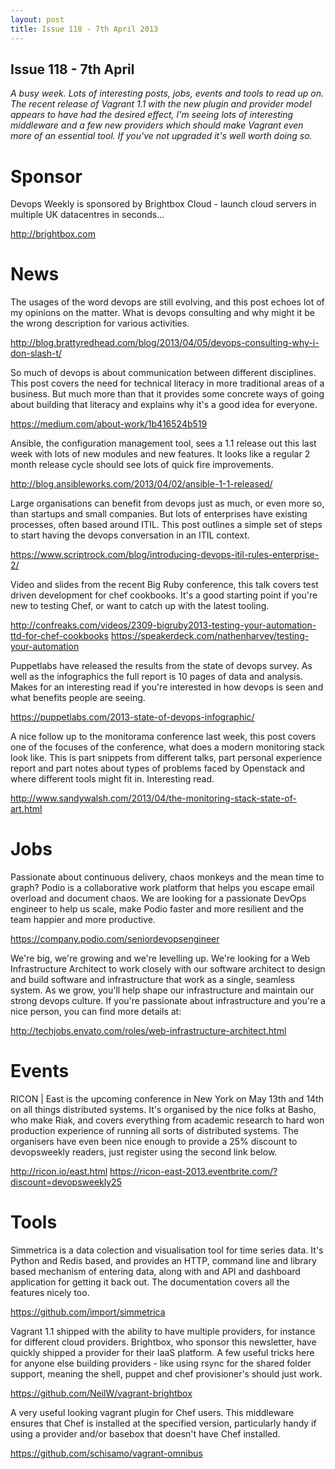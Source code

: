 ```yaml
---
layout: post
title: Issue 118 - 7th April 2013
---
```


## Issue 118 - 7th April

_A busy week. Lots of interesting posts, jobs, events and tools to read up on. The recent release of Vagrant 1.1 with the new plugin and provider model appears to have had the desired effect, I'm seeing lots of interesting middleware and a few new providers which should make Vagrant even more of an essential tool. If you've not upgraded it's well worth doing so._


Sponsor
======

Devops Weekly is sponsored by Brightbox Cloud - launch cloud servers in multiple UK datacentres in seconds...

http://brightbox.com


News
====

The usages of the word devops are still evolving, and this post echoes lot of my opinions on the matter. What is devops consulting and why might it be the wrong description for various activities.

http://blog.brattyredhead.com/blog/2013/04/05/devops-consulting-why-i-don-slash-t/


So much of devops is about communication between different disciplines. This post covers the need for technical literacy in more traditional areas of a business. But much more than that it provides some concrete ways of going about building that literacy and explains why it's a good idea for everyone.

https://medium.com/about-work/1b416524b519


Ansible, the configuration management tool, sees a 1.1 release out this last week with lots of new modules and new features. It looks like a regular 2 month release cycle should see lots of quick fire improvements.

http://blog.ansibleworks.com/2013/04/02/ansible-1-1-released/


Large organisations can benefit from devops just as much, or even more so, than startups and small companies. But lots of enterprises have existing processes, often based around ITIL. This post outlines a simple set of steps to start having the devops conversation in an ITIL context.

https://www.scriptrock.com/blog/introducing-devops-itil-rules-enterprise-2/


Video and slides from the recent Big Ruby conference, this talk covers test driven development for chef cookbooks. It's a good starting point if you're new to testing Chef, or want to catch up with the latest tooling.

http://confreaks.com/videos/2309-bigruby2013-testing-your-automation-ttd-for-chef-cookbooks
https://speakerdeck.com/nathenharvey/testing-your-automation


Puppetlabs have released the results from the state of devops survey. As well as the infographics the full report is 10 pages of data and analysis. Makes for an interesting read if you're interested in how devops is seen and what benefits people are seeing.

https://puppetlabs.com/2013-state-of-devops-infographic/


A nice follow up to the monitorama conference last week, this post covers one of the focuses of the conference, what does a modern monitoring stack look like. This is part snippets from different talks, part personal experience report and part notes about types of problems faced by Openstack and where different tools might fit in. Interesting read.

http://www.sandywalsh.com/2013/04/the-monitoring-stack-state-of-art.html


Jobs
====

Passionate about continuous delivery, chaos monkeys and the mean time to graph? Podio is a collaborative work platform that helps you escape email overload and document chaos. We are looking for a passionate DevOps engineer to help us scale, make Podio faster and more resilient and the team happier and more productive.

https://company.podio.com/seniordevopsengineer


We're big, we're growing and we're levelling up. We're looking for a Web Infrastructure Architect to work closely with our software architect to design and build software and infrastructure that work as a single, seamless system. As we grow, you'll help shape our infrastructure and maintain our strong devops culture. If you're passionate about infrastructure and you're a nice person, you can find more details at:

http://techjobs.envato.com/roles/web-infrastructure-architect.html


Events
======

RICON | East is the upcoming conference in New York on May 13th and 14th on all things distributed systems. It's organised by the nice folks at Basho, who make Riak, and covers everything from academic research to hard won production experience of running all sorts of distributed systems. The organisers have even been nice enough to provide a 25% discount to devopsweekly readers, just register using the second link below.

http://ricon.io/east.html
https://ricon-east-2013.eventbrite.com/?discount=devopsweekly25


Tools
====

Simmetrica is a data colection and visualisation tool for time series data. It's Python and Redis based, and provides an HTTP, command line and library based mechanism of entering data, along with and API and dashboard application for getting it back out. The documentation covers all the features nicely too.

https://github.com/import/simmetrica


Vagrant 1.1 shipped with the ability to have multiple providers, for instance for different cloud providers. Brightbox, who sponsor this newsletter, have quickly shipped a provider for their IaaS platform. A few useful tricks here for anyone else building providers - like using rsync for the shared folder support, meaning the shell, puppet and chef provisioner's should just work.

https://github.com/NeilW/vagrant-brightbox


A very useful looking vagrant plugin for Chef users. This middleware ensures that Chef is installed at the specified version, particularly handy if using a provider and/or basebox that doesn't have Chef installed.

https://github.com/schisamo/vagrant-omnibus 
